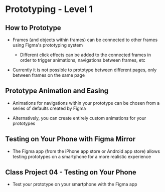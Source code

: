 # Prototyping - Level 1

## How to Prototype

- Frames (and objects within frames) can be connected to other frames using Figma's prototyping system

    - Different click effects can be added to the connected frames in order to trigger animations, navigations between frames, etc

- Currently it is not possible to prototype between different pages, only between frames on the same page

## Prototype Animation and Easing

- Animations for navigations within your prototype can be chosen from a series of defaults created by Figma

- Alternatively, you can create entirely custom animations for your prototypes

## Testing on Your Phone with Figma Mirror

- The Figma app (from the iPhone app store or Android app store) allows testing prototypes on a smartphone for a more realistic experience

## Class Project 04 - Testing on Your Phone

- Test your prototype on your smartphone with the Figma app

